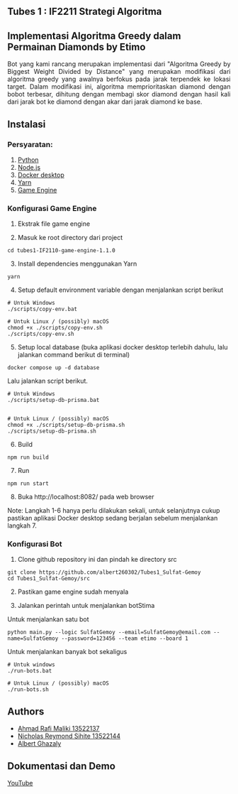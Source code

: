 
## Tubes 1 : IF2211 Strategi Algoritma
## Implementasi Algoritma Greedy dalam Permainan Diamonds by Etimo

<p style="text-align: justify;">
Bot yang kami rancang merupakan implementasi dari "Algoritma Greedy by Biggest Weight Divided by Distance" yang merupakan modifikasi dari algoritma greedy yang awalnya berfokus pada jarak terpendek ke lokasi target. Dalam modifikasi ini, algoritma memprioritaskan diamond dengan bobot terbesar, dihitung dengan membagi skor diamond dengan hasil kali dari jarak bot ke diamond dengan akar dari jarak diamond ke base.
</p>


## Instalasi

### Persyaratan:

1. [Python](https://www.python.org/)
2. [Node.js](https://nodejs.org/en) 
3. [Docker desktop](https://www.docker.com/products/docker-desktop/)
4. [Yarn](https://classic.yarnpkg.com/lang/en/docs/install/#windows-stable)
5. [Game Engine](https://github.com/haziqam/tubes1-IF2211-game-engine/releases/tag/v1.1.0)

### Konfigurasi Game Engine

1. Ekstrak file game engine

2. Masuk ke root directory dari project 
```bash.
cd tubes1-IF2110-game-engine-1.1.0
```

3. Install dependencies menggunakan Yarn
```bash.
yarn
```

4. Setup default environment variable dengan menjalankan script berikut


```bash.
# Untuk Windows
./scripts/copy-env.bat

# Untuk Linux / (possibly) macOS
chmod +x ./scripts/copy-env.sh
./scripts/copy-env.sh
```

5. Setup local database (buka aplikasi docker desktop terlebih dahulu, lalu jalankan command berikut di terminal)

```bash.
docker compose up -d database
```

Lalu jalankan script berikut. 
```bash.
# Untuk Windows
./scripts/setup-db-prisma.bat


# Untuk Linux / (possibly) macOS
chmod +x ./scripts/setup-db-prisma.sh
./scripts/setup-db-prisma.sh
```

6. Build
```bash.
npm run build
```

7. Run
```bash.
npm run start
```

8. Buka http://localhost:8082/ pada web browser

Note: Langkah 1-6 hanya perlu dilakukan sekali, untuk selanjutnya cukup pastikan aplikasi Docker desktop sedang berjalan sebelum menjalankan langkah 7.

### Konfigurasi Bot

1. Clone github repository ini dan pindah ke directory src
```bash.
git clone https://github.com/albert260302/Tubes1_Sulfat-Gemoy
cd Tubes1_Sulfat-Gemoy/src
```

2. Pastikan game engine sudah menyala

3. Jalankan perintah untuk menjalankan botStima

Untuk menjalankan satu bot
```bash.
python main.py --logic SulfatGemoy --email=SulfatGemoy@email.com --name=SulfatGemoy --password=123456 --team etimo --board 1
```

Untuk menjalankan banyak bot sekaligus
```bash.
# Untuk windows
./run-bots.bat

# Untuk Linux / (possibly) macOS
./run-bots.sh
```

## Authors

- [Ahmad Rafi Maliki 13522137](https://github.com/rafimaliki)
- [Nicholas Reymond Sihite 13522144](https://github.com/nicholasrs05)
- [Albert Ghazaly](https://github.com/albert260302)

## Dokumentasi dan Demo

[YouTube](https://www.youtube.com/watch?v=0eQ4hU2y7yk&feature=youtu.be)


